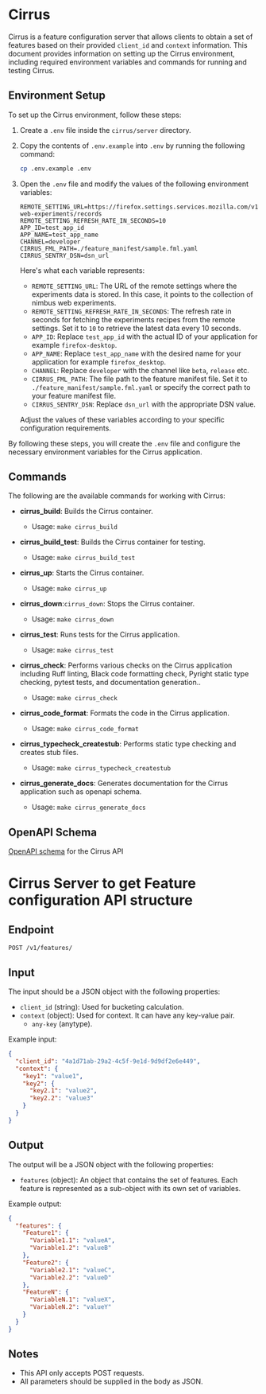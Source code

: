 # Cirrus

Cirrus is a feature configuration server that allows clients to obtain a set of features based on their provided `client_id` and `context` information.
This document provides information on setting up the Cirrus environment, including required environment variables and commands for running and testing Cirrus.

## Environment Setup

To set up the Cirrus environment, follow these steps:

1. Create a `.env` file inside the `cirrus/server` directory.
2. Copy the contents of `.env.example` into `.env` by running the following command:

   ```bash
   cp .env.example .env
   ```

3. Open the `.env` file and modify the values of the following environment variables:

   ```plaintext
   REMOTE_SETTING_URL=https://firefox.settings.services.mozilla.com/v1/buckets/main/collections/nimbus-web-experiments/records
   REMOTE_SETTING_REFRESH_RATE_IN_SECONDS=10
   APP_ID=test_app_id
   APP_NAME=test_app_name
   CHANNEL=developer
   CIRRUS_FML_PATH=./feature_manifest/sample.fml.yaml
   CIRRUS_SENTRY_DSN=dsn_url
   ```

   Here's what each variable represents:

   - `REMOTE_SETTING_URL`: The URL of the remote settings where the experiments data is stored. In this case, it points to the collection of nimbus web experiments.
   - `REMOTE_SETTING_REFRESH_RATE_IN_SECONDS`: The refresh rate in seconds for fetching the experiments recipes from the remote settings. Set it to `10` to retrieve the latest data every 10 seconds.
   - `APP_ID`: Replace `test_app_id` with the actual ID of your application for example `firefox-desktop`.
   - `APP_NAME`: Replace `test_app_name` with the desired name for your application for example `firefox_desktop`.
   - `CHANNEL`: Replace `developer` with the channel like `beta`, `release` etc.
   - `CIRRUS_FML_PATH`: The file path to the feature manifest file. Set it to `./feature_manifest/sample.fml.yaml` or specify the correct path to your feature manifest file.
   - `CIRRUS_SENTRY_DSN`: Replace `dsn_url` with the appropriate DSN value.

   Adjust the values of these variables according to your specific configuration requirements.

By following these steps, you will create the `.env` file and configure the necessary environment variables for the Cirrus application.

## Commands

The following are the available commands for working with Cirrus:

- **cirrus_build**: Builds the Cirrus container.

  - Usage: `make cirrus_build`

- **cirrus_build_test**: Builds the Cirrus container for testing.

  - Usage: `make cirrus_build_test`

- **cirrus_up**: Starts the Cirrus container.

  - Usage: `make cirrus_up`

- **cirrus_down**:`cirrus_down`: Stops the Cirrus container.

  - Usage: `make cirrus_down`

- **cirrus_test**: Runs tests for the Cirrus application.

  - Usage: `make cirrus_test`

- **cirrus_check**: Performs various checks on the Cirrus application including Ruff linting, Black code formatting check, Pyright static type checking, pytest tests, and documentation generation..

  - Usage: `make cirrus_check`

- **cirrus_code_format**: Formats the code in the Cirrus application.

  - Usage: `make cirrus_code_format`

- **cirrus_typecheck_createstub**: Performs static type checking and creates stub files.

  - Usage: `make cirrus_typecheck_createstub`

- **cirrus_generate_docs**: Generates documentation for the Cirrus application such as openapi schema.
  - Usage: `make cirrus_generate_docs`

## OpenAPI Schema

[OpenAPI schema](/cirrus/server/cirrus/docs/openapi.json) for the Cirrus API

# Cirrus Server to get Feature configuration API structure

## Endpoint

`POST /v1/features/`

## Input

The input should be a JSON object with the following properties:

- `client_id` (string): Used for bucketing calculation.
- `context` (object): Used for context. It can have any key-value pair.
  - `any-key` (anytype).

Example input:

```json
{
  "client_id": "4a1d71ab-29a2-4c5f-9e1d-9d9df2e6e449",
  "context": {
    "key1": "value1",
    "key2": {
      "key2.1": "value2",
      "key2.2": "value3"
    }
  }
}
```

## Output

The output will be a JSON object with the following properties:

- `features` (object): An object that contains the set of features. Each feature is represented as a sub-object with its own set of variables.

Example output:

```json
{
  "features": {
    "Feature1": {
      "Variable1.1": "valueA",
      "Variable1.2": "valueB"
    },
    "Feature2": {
      "Variable2.1": "valueC",
      "Variable2.2": "valueD"
    },
    "FeatureN": {
      "VariableN.1": "valueX",
      "VariableN.2": "valueY"
    }
  }
}
```

## Notes

- This API only accepts POST requests.
- All parameters should be supplied in the body as JSON.
